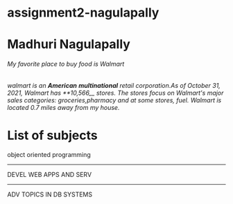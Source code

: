 # assignment2-nagulapally
# Madhuri Nagulapally
###### My favorite place to buy food is Walmart
###### walmart is an **American** __multinational__ retail corporation.As of October 31, 2021, Walmart has **10,566__ stores. The stores focus on  Walmart's major sales categories: groceries,pharmacy and at some stores, fuel. Walmart is located 0.7 miles away from my house.

# List of subjects
object oriented programming

***

DEVEL WEB APPS AND SERV

***

ADV TOPICS IN DB SYSTEMS